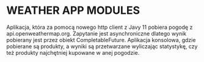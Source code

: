 # WEATHER APP MODULES

Aplikacja, która za pomocą nowego http client z Javy 11 pobiera pogodę z api.openweathermap.org. Zapytanie jest asynchroniczne dlatego wynik pobierany jest przez obiekt CompletableFuture. Aplikacja konsolowa, gdzie pobierane są produkty, a wyniki są przetwarzane wyliczając statystykę, czy też produkty najchętniej kupowane w anej pogodzie.
